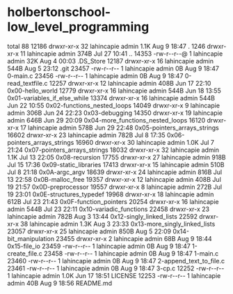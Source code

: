# holbertonschool-low_level_programming
total 88
12186 drwxr-xr-x  32 lahincapie  admin   1.1K Aug  9 18:47 .
 1246 drwxr-xr-x  11 lahincapie  admin   374B Jul 27 10:41 ..
14353 -rw-r--r--@  1 lahincapie  admin    32K Aug  4 00:03 .DS_Store
12187 drwxr-xr-x  16 lahincapie  admin   544B Aug  5 23:12 .git
23457 -rw-r--r--   1 lahincapie  admin     0B Aug  9 18:47 0-main.c
23456 -rw-r--r--   1 lahincapie  admin     0B Aug  9 18:47 0-read_textfile.c
12257 drwxr-xr-x  12 lahincapie  admin   408B Jun 17 22:10 0x00-hello_world
12779 drwxr-xr-x  16 lahincapie  admin   544B Jun 18 13:55 0x01-variables_if_else_while
13374 drwxr-xr-x  16 lahincapie  admin   544B Jun 22 10:55 0x02-functions_nested_loops
14049 drwxr-xr-x   9 lahincapie  admin   306B Jun 24 22:23 0x03-debugging
14350 drwxr-xr-x  19 lahincapie  admin   646B Jun 29 20:09 0x04-more_functions_nested_loops
16120 drwxr-xr-x  17 lahincapie  admin   578B Jun 29 22:48 0x05-pointers_arrays_strings
16602 drwxr-xr-x  23 lahincapie  admin   782B Jul  8 17:35 0x06-pointers_arrays_strings
16960 drwxr-xr-x  30 lahincapie  admin   1.0K Jul  7 21:24 0x07-pointers_arrays_strings
18032 drwxr-xr-x  32 lahincapie  admin   1.1K Jul 13 22:05 0x08-recursion
17755 drwxr-xr-x  27 lahincapie  admin   918B Jul 15 17:36 0x09-static_libraries
17413 drwxr-xr-x  15 lahincapie  admin   510B Jul  8 21:18 0x0A-argc_argv
18639 drwxr-xr-x  24 lahincapie  admin   816B Jul 13 22:58 0x0B-malloc_free
19357 drwxr-xr-x  12 lahincapie  admin   408B Jul 19 21:57 0x0D-preprocessor
19557 drwxr-xr-x   8 lahincapie  admin   272B Jul 19 23:01 0x0E-structures_typedef
19968 drwxr-xr-x  18 lahincapie  admin   612B Jul 23 21:43 0x0F-function_pointers
20254 drwxr-xr-x  16 lahincapie  admin   544B Jul 23 22:11 0x10-variadic_functions
22458 drwxr-xr-x  23 lahincapie  admin   782B Aug  3 13:44 0x12-singly_linked_lists
22592 drwxr-xr-x  38 lahincapie  admin   1.3K Aug  3 23:33 0x13-more_singly_linked_lists
23057 drwxr-xr-x  25 lahincapie  admin   850B Aug  5 22:09 0x14-bit_manipulation
23455 drwxr-xr-x   2 lahincapie  admin    68B Aug  9 18:44 0x15-file_io
23459 -rw-r--r--   1 lahincapie  admin     0B Aug  9 18:47 1-create_file.c
23458 -rw-r--r--   1 lahincapie  admin     0B Aug  9 18:47 1-main.c
23460 -rw-r--r--   1 lahincapie  admin     0B Aug  9 18:47 2-append_text_to_file.c
23461 -rw-r--r--   1 lahincapie  admin     0B Aug  9 18:47 3-cp.c
12252 -rw-r--r--   1 lahincapie  admin   1.0K Jun 17 18:51 LICENSE
12253 -rw-r--r--   1 lahincapie  admin    40B Aug  9 18:56 README.md
